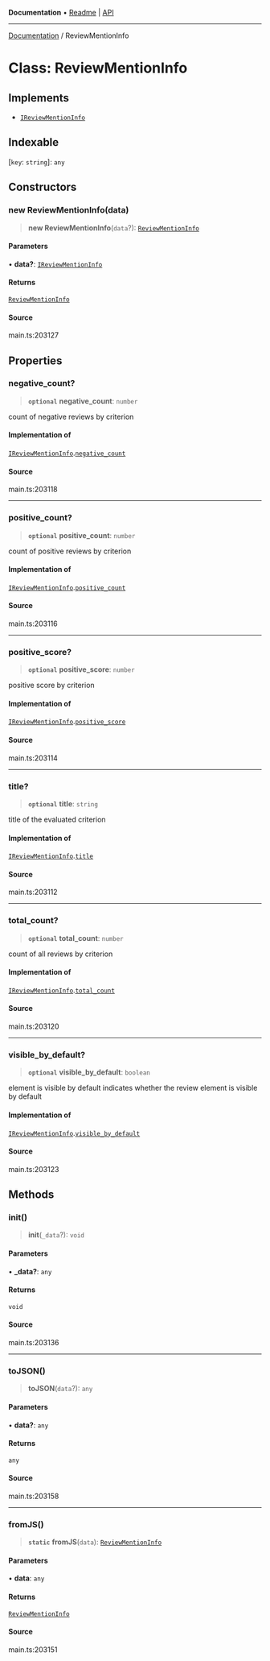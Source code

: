 **Documentation** • [Readme](../README.md) \| [API](../globals.md)

***

[Documentation](../README.md) / ReviewMentionInfo

# Class: ReviewMentionInfo

## Implements

- [`IReviewMentionInfo`](../interfaces/IReviewMentionInfo.md)

## Indexable

 \[`key`: `string`\]: `any`

## Constructors

### new ReviewMentionInfo(data)

> **new ReviewMentionInfo**(`data`?): [`ReviewMentionInfo`](ReviewMentionInfo.md)

#### Parameters

• **data?**: [`IReviewMentionInfo`](../interfaces/IReviewMentionInfo.md)

#### Returns

[`ReviewMentionInfo`](ReviewMentionInfo.md)

#### Source

main.ts:203127

## Properties

### negative\_count?

> **`optional`** **negative\_count**: `number`

count of negative reviews by criterion

#### Implementation of

[`IReviewMentionInfo`](../interfaces/IReviewMentionInfo.md).[`negative_count`](../interfaces/IReviewMentionInfo.md#negative_count)

#### Source

main.ts:203118

***

### positive\_count?

> **`optional`** **positive\_count**: `number`

count of positive reviews by criterion

#### Implementation of

[`IReviewMentionInfo`](../interfaces/IReviewMentionInfo.md).[`positive_count`](../interfaces/IReviewMentionInfo.md#positive_count)

#### Source

main.ts:203116

***

### positive\_score?

> **`optional`** **positive\_score**: `number`

positive score by criterion

#### Implementation of

[`IReviewMentionInfo`](../interfaces/IReviewMentionInfo.md).[`positive_score`](../interfaces/IReviewMentionInfo.md#positive_score)

#### Source

main.ts:203114

***

### title?

> **`optional`** **title**: `string`

title of the evaluated criterion

#### Implementation of

[`IReviewMentionInfo`](../interfaces/IReviewMentionInfo.md).[`title`](../interfaces/IReviewMentionInfo.md#title)

#### Source

main.ts:203112

***

### total\_count?

> **`optional`** **total\_count**: `number`

count of all reviews by criterion

#### Implementation of

[`IReviewMentionInfo`](../interfaces/IReviewMentionInfo.md).[`total_count`](../interfaces/IReviewMentionInfo.md#total_count)

#### Source

main.ts:203120

***

### visible\_by\_default?

> **`optional`** **visible\_by\_default**: `boolean`

element is visible by default
indicates whether the review element is visible by default

#### Implementation of

[`IReviewMentionInfo`](../interfaces/IReviewMentionInfo.md).[`visible_by_default`](../interfaces/IReviewMentionInfo.md#visible_by_default)

#### Source

main.ts:203123

## Methods

### init()

> **init**(`_data`?): `void`

#### Parameters

• **\_data?**: `any`

#### Returns

`void`

#### Source

main.ts:203136

***

### toJSON()

> **toJSON**(`data`?): `any`

#### Parameters

• **data?**: `any`

#### Returns

`any`

#### Source

main.ts:203158

***

### fromJS()

> **`static`** **fromJS**(`data`): [`ReviewMentionInfo`](ReviewMentionInfo.md)

#### Parameters

• **data**: `any`

#### Returns

[`ReviewMentionInfo`](ReviewMentionInfo.md)

#### Source

main.ts:203151
